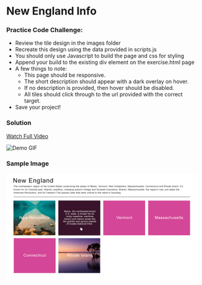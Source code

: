 # New England Info

### Practice Code Challenge:
 - Review the tile design in the images folder
 - Recreate this design using the data provided in scripts.js
 - You should only use Javascript to build the page and css for styling
 - Append your build to the existing div element on the exercise.html page
 - A few things to note:
     - This page should be responsive.
     - The short description should appear with a dark overlay on hover.
     - If no description is provided, then hover should be disabled.
     - All tiles should click through to the url provided with the correct target.      
 - Save your project!


### Solution
[Watch Full Video](https://youtu.be/nANwptDBCQo)

![Demo GIF](https://github.com/elzbyfar/new-england/blob/master/images/demo.gif)

### Sample Image
![Original Example Image](https://github.com/elzbyfar/new-england/blob/master/images/tiles_design.jpg)
